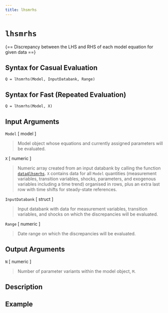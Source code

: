```yaml
---
title: lhsmrhs
---
```


# `lhsmrhs`

{== Discrepancy between the LHS and RHS of each model equation for given data ==}


 ## Syntax for Casual Evaluation

    Q = lhsmrhs(Model, InputDatabank, Range)

 ## Syntax for Fast (Repeated Evaluation)   

    Q = lhsmrhs(Model, X)

 ## Input Arguments 

 `Model` [ model ] 
> 
> Model object whose equations and currently assigned
> parameters will be evaluated.
>

`X` [ numeric ] 
>
> Numeric array created from an input databank by
> calling the function [`data4lhsmrhs`](model/data4lhsmrhs). `X` contains
> data for all `Model` quantities (measurement variables, transition
> variables, shocks, parameters, and exogenous variables including a time
> trend) organised in rows, plus an extra last row with time shifts for
> steady-state references.
 
 `InputDatabank` [ struct ]
>
> Input databank with data for measurement
> variables, transition variables, and shocks on which the discrepancies
> will be evaluated.
>

`Range` [ numeric ]
>
> Date range on which the discrepancies will be
> evaluated.
>


 ## Output Arguments

 `N` [ numeric ]
> 
>  Number of parameter variants within the model object,
> `M`.
>

 ## Description


 ## Example

